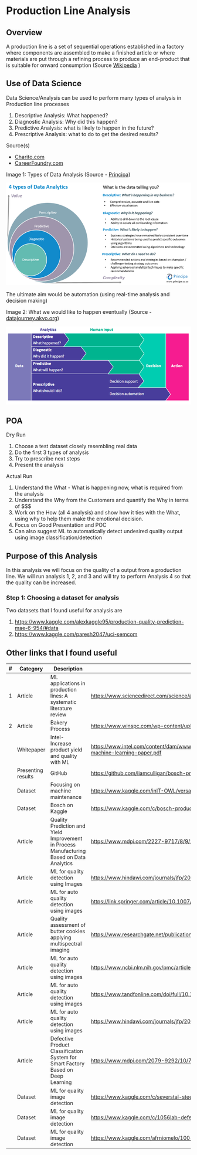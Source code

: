 # Production Line Analysis 

## Overview
A production line is a set of sequential operations established in a factory where components are assembled to make a finished article or where materials are put through a refining process to produce an end-product that is suitable for onward consumption (Source [Wikipedia](https://en.wikipedia.org/wiki/Production_line) )

## Use of Data Science  
Data Science/Analysis can be used to perform many types of analysis in Production line processes
1) Descriptive Analysis: What happened?
2) Diagnostic Analysis: Why did this happen?
3) Predictive Analysis: what is likely to happen in the future?
4) Prescriptive Analysis: what to do to get the desired results?

Source(s)
- [Charito.com](https://chartio.com/learn/data-analytics/types-of-data-analysis/)
- [CareerFoundry.com](https://careerfoundry.com/en/blog/data-analytics/different-types-of-data-analysis/)

Image 1: Types of Data Analysis (Source - [Principa](www.principa.co.za))

![4 types of data Analysis](resources/image1.png)

The ultimate aim would be automation (using real-time analysis and decision making)

Image 2: What we would like to happen eventually (Source - [datajourney.akvo.org](https://datajourney.akvo.org/blog/the-four-types-of-data-analysis))

![Steps to Decision Automation](resources/image2.png)


## POA

Dry Run 
1. Choose a test dataset closely resembling real data
2. Do the first 3 types of analysis
3. Try to prescribe next steps
4. Present the analysis

Actual Run
1. Understand the What - What is happening now, what is required from the analysis 
2. Understand the Why from the Customers and quantify the Why in terms of $$$
3. Work on the How (all 4 analysis) and show how it ties with the What, using why to help them make the emotional decision.
4. Focus on Good Presentation and POC
5. Can also suggest ML to automatically detect undesired quality output using image classification/detection

## Purpose of this Analysis
In this analysis we will focus on the quality of a output from a production line. We will run analysis 1, 2, and 3 and will try to perform Analysis 4 so that the quality can be increased.

### Step 1: Choosing a dataset for analysis
Two datasets that I found useful for analysis are
1) https://www.kaggle.com/alexkaggle95/production-quality-prediction-mae-6-954/#data
2) https://www.kaggle.com/paresh2047/uci-semcom


## Other links that I found useful

| # | Category | Description | URL |
| --- | --- | --- | --- |
| 1 | Article | ML applications in production lines: A systematic literature review  | https://www.sciencedirect.com/science/article/pii/S036083522030485X  | 
| 2 | Article | Bakery Process | https://www.winspc.com/wp-content/uploads/2018/06/Quality-on-the-Rise-in-Bakery-Manufacturing.pdf | 
| | Whitepaper | Intel- Increase product yield and quality with ML | https://www.intel.com/content/dam/www/public/us/en/documents/white-papers/increase-product-yield-and-quality-with-machine-learning-paper.pdf | 
| | Presenting results | GitHub | https://github.com/liamculligan/bosch-production-line-performance | 
| | Dataset | Focusing on machine maintenance | https://www.kaggle.com/inIT-OWL/versatileproductionsystem | 
| | Dataset | Bosch on Kaggle | https://www.kaggle.com/c/bosch-production-line-performance/overview | 
| | Article | Quality Prediction and Yield Improvement in Process Manufacturing Based on Data Analytics | https://www.mdpi.com/2227-9717/8/9/1068/htm | 
| | Article | ML for quality detection using Images | https://www.hindawi.com/journals/jfp/2014/376360/ | 
| | Article | ML for auto quality detection using images | https://link.springer.com/article/10.1007/s40903-015-0018-5 |
| | Article | Quality assessment of butter cookies applying multispectral imaging | https://www.researchgate.net/publication/262113380_Quality_assessment_of_butter_cookies_applying_multispectral_imaging | 
| | Article | ML for auto quality detection using images | https://www.ncbi.nlm.nih.gov/pmc/articles/PMC6512995/ | 
| | Article | ML for auto quality detection using images | https://www.tandfonline.com/doi/full/10.1080/21693277.2020.1749180 | 
| | Article | ML for auto quality detection using images | https://www.hindawi.com/journals/jfp/2014/376360/ | 
| | Article | Defective Product Classification System for Smart Factory Based on Deep Learning | https://www.mdpi.com/2079-9292/10/7/826/htm | 
| | Dataset | ML for quality image detection |  https://www.kaggle.com/c/severstal-steel-defect-detection/data |
| | Dataset | ML for quality image detection | https://www.kaggle.com/c/1056lab-defect-detection/data |
| | Dataset | ML for quality image detection | https://www.kaggle.com/afrniomelo/100-casting-quality-acc-with-human-ai-strategy |


